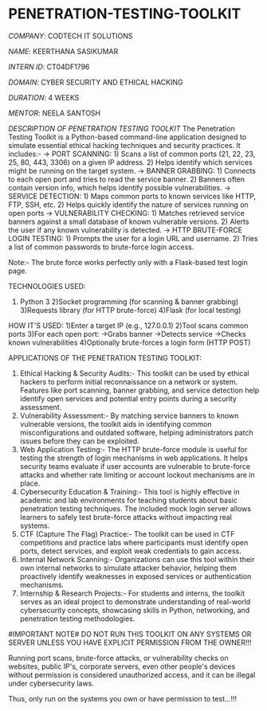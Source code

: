# PENETRATION-TESTING-TOOLKIT

*COMPANY*: CODTECH IT SOLUTIONS

*NAME*: KEERTHANA SASIKUMAR

*INTERN ID*: CT04DF1796

*DOMAIN*: CYBER SECURITY AND ETHICAL HACKING

*DURATION*: 4 WEEKS

*MENTOR*: NEELA SANTOSH

*DESCRIPTION OF PENETRATION TESTING TOOLKIT*
The Penetration Testing Toolkit is a Python-based command-line application designed to simulate essential ethical hacking techniques and security practices.
It includes:-
-> PORT SCANNING:  1) Scans a list of common ports (21, 22, 23, 25, 80, 443, 3306) on a given IP address.  2) Helps identify which services might be running on the target system.
-> BANNER GRABBING: 1) Connects to each open port and tries to read the service banner.  2) Banners often contain version info, which helps identify possible vulnerabilities.
-> SERVICE DETECTION: 1) Maps common ports to known services like HTTP, FTP, SSH, etc.  2) Helps quickly identify the nature of services running on open ports
-> VULNERABILITY CHECKING: 1) Matches retrieved service banners against a small database of known vulnerable versions.  2) Alerts the user if any known vulnerability is detected.
-> HTTP BRUTE-FORCE LOGIN TESTING: 1) Prompts the user for a login URL and username.  2) Tries a list of common passwords to brute-force login access.

Note:-  The brute force works perfectly only with a Flask-based test login page.

TECHNOLOGIES USED:
1) Python 3
2)Socket programming (for scanning & banner grabbing)
3)Requests library (for HTTP brute-force)
4)Flask (for local testing)

HOW IT'S USED:
1)Enter a target IP (e.g., 127.0.0.1)
2)Tool scans common ports
3)For each open port:
->Grabs banner
->Detects service
->Checks known vulnerabilities
4)Optionally brute-forces a login form (HTTP POST)

APPLICATIONS OF THE PENETRATION TESTING TOOLKIT:
1. Ethical Hacking & Security Audits:- This toolkit can be used by ethical hackers to perform initial reconnaissance on a network or system. Features like port scanning, banner grabbing, and service detection help identify open services and potential entry points during a security assessment.
2. Vulnerability Assessment:- By matching service banners to known vulnerable versions, the toolkit aids in identifying common misconfigurations and outdated software, helping administrators patch issues before they can be exploited.
3. Web Application Testing:- The HTTP brute-force module is useful for testing the strength of login mechanisms in web applications. It helps security teams evaluate if user accounts are vulnerable to brute-force attacks and whether rate limiting or account lockout mechanisms are in place.
4. Cybersecurity Education & Training:- This tool is highly effective in academic and lab environments for teaching students about basic penetration testing techniques. The included mock login server allows learners to safely test brute-force attacks without impacting real systems.
5. CTF (Capture The Flag) Practice:- The toolkit can be used in CTF competitions and practice labs where participants must identify open ports, detect services, and exploit weak credentials to gain access.
6. Internal Network Scanning:- Organizations can use this tool within their own internal networks to simulate attacker behavior, helping them proactively identify weaknesses in exposed services or authentication mechanisms.
7.  Internship & Research Projects:- For students and interns, the toolkit serves as an ideal project to demonstrate understanding of real-world cybersecurity concepts, showcasing skills in Python, networking, and penetration testing methodologies.

#IMPORTANT NOTE# 
DO NOT RUN THIS TOOLKIT ON ANY SYSTEMS OR SERVER UNLESS YOU HAVE EXPLICIT PERMISSION FROM THE OWNER!!!

Running port scans, brute-force attacks, or vulnerability checks on websites, public IP's, corporate servers, even other people's devices without permission is considered unauthorized access, and it can be illegal under cybersecurity laws.

Thus, only run on the systems you own or have permission to test...!!!



















